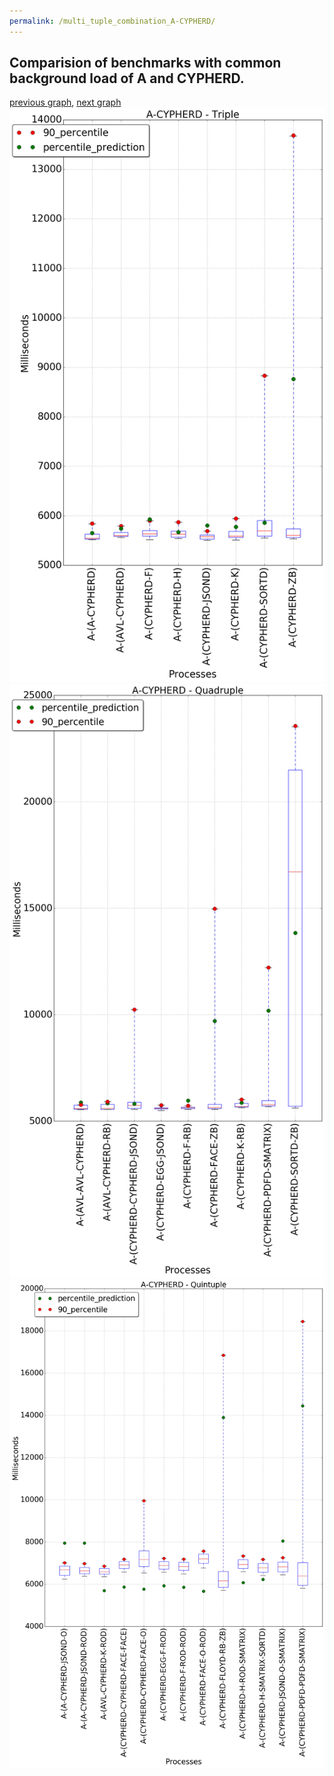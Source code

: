 ```yaml
---
permalink: /multi_tuple_combination_A-CYPHERD/
---
```



## Comparision of benchmarks with common background load of A and CYPHERD.

[previous graph](../multi_tuple_combination_A-A/), [next graph](../multi_tuple_combination_A-EGG/)
![graph figure](./images/triple/A/A-CYPHERD_box.png)![graph figure](./images/quadruple/A/A-CYPHERD_box.png)![graph figure](./images/quintuple/A/A-CYPHERD_box.png)